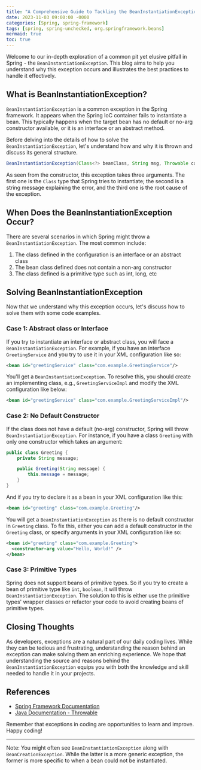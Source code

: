```yaml
---
title: "A Comprehensive Guide to Tackling the BeanInstantiationException in Spring Framework"
date: 2023-11-03 09:00:00 -0000
categories: [Spring, spring-framework]
tags: [spring, spring-unchecked, org.springframework.beans]
mermaid: true
toc: true
---
```



Welcome to our in-depth exploration of a common pit yet elusive pitfall in Spring - the `BeanInstantiationException`. This blog aims to help you understand why this exception occurs and illustrates the best practices to handle it effectively.

## What is BeanInstantiationException?

`BeanInstantiationException` is a common exception in the Spring framework. It appears when the Spring IoC container fails to instantiate a bean. This typically happens when the target bean has no default or no-arg constructor available, or it is an interface or an abstract method. 

Before delving into the details of how to solve the `BeanInstantiationException`, let's understand how and why it is thrown and discuss its general structure.

```java
BeanInstantiationException(Class<?> beanClass, String msg, Throwable cause);
```

As seen from the constructor, this exception takes three arguments. The first one is the `Class` type that Spring tries to instantiate; the second is a string message explaining the error, and the third one is the root cause of the exception.

## When Does the BeanInstantiationException Occur?

There are several scenarios in which Spring might throw a `BeanInstantiationException`. The most common include:

1. The class defined in the configuration is an interface or an abstract class
2. The bean class defined does not contain a non-arg constructor
3. The class defined is a primitive type such as int, long, etc

## Solving BeanInstantiationException

Now that we understand why this exception occurs, let's discuss how to solve them with some code examples.

### Case 1: Abstract class or Interface

If you try to instantiate an interface or abstract class, you will face a `BeanInstantiationException`. For example, if you have an interface `GreetingService` and you try to use it in your XML configuration like so:

```xml
<bean id="greetingService" class="com.example.GreetingService"/>
```

You'll get a `BeanInstantiationException`. To resolve this, you should create an implementing class, e.g., `GreetingServiceImpl` and modify the XML configuration like below:

```xml
<bean id="greetingService" class="com.example.GreetingServiceImpl"/>
```

### Case 2: No Default Constructor

If the class does not have a default (no-arg) constructor, Spring will throw `BeanInstantiationException`. For instance, if you have a class `Greeting` with only one constructor which takes an argument:

```java
public class Greeting {
	private String message;

	public Greeting(String message) {
		this.message = message;
	}
}
```

And if you try to declare it as a bean in your XML configuration like this:

```xml
<bean id="greeting" class="com.example.Greeting"/>
```

You will get a `BeanInstantiationException` as there is no default constructor in `Greeting` class. To fix this, either you can add a default constructor in the `Greeting` class, or specify arguments in your XML configuration like so:

```xml
<bean id="greeting" class="com.example.Greeting">
  <constructor-arg value="Hello, World!" />
</bean>
```

### Case 3: Primitive Types

Spring does not support beans of primitive types. So if you try to create a bean of primitive type like `int`, `boolean`, it will throw `BeanInstantiationException`. The solution to this is either use the primitive types' wrapper classes or refactor your code to avoid creating beans of primitive types.

## Closing Thoughts

As developers, exceptions are a natural part of our daily coding lives. While they can be tedious and frustrating, understanding the reason behind an exception can make solving them an enriching experience. We hope that understanding the source and reasons behind the `BeanInstantiationException` equips you with both the knowledge and skill needed to handle it in your projects.

## References

- [Spring Framework Documentation](https://docs.spring.io/spring-framework/docs/current/reference/html/core.html)
- [Java Documentation - Throwable](https://docs.oracle.com/javase/8/docs/api/java/lang/Throwable.html)

Remember that exceptions in coding are opportunities to learn and improve. Happy coding!

---

Note: You might often see `BeanInstantiationException` along with `BeanCreationException`. While the latter is a more generic exception, the former is more specific to when a bean could not be instantiated.